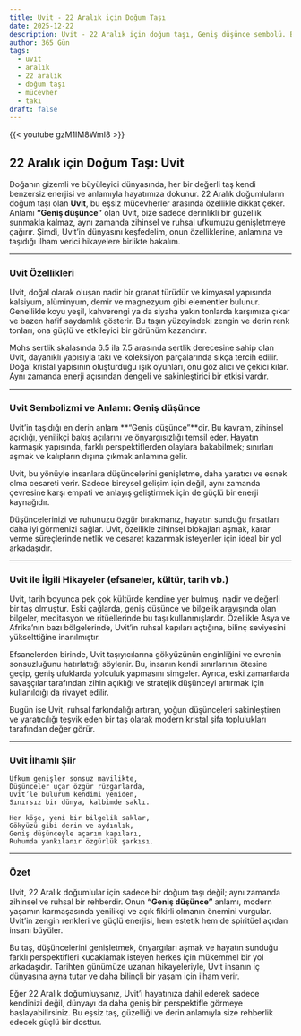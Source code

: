 ```yaml
---
title: Uvit - 22 Aralık için Doğum Taşı
date: 2025-12-22
description: Uvit - 22 Aralık için doğum taşı, Geniş düşünce sembolü. Bu özel taşın derin anlamını öğrenin.
author: 365 Gün
tags:
  - uvit
  - aralık
  - 22 aralık
  - doğum taşı
  - mücevher
  - takı
draft: false
---
```


{{< youtube gzM1IM8WmI8 >}}

## 22 Aralık için Doğum Taşı: Uvit

Doğanın gizemli ve büyüleyici dünyasında, her bir değerli taş kendi benzersiz enerjisi ve anlamıyla hayatımıza dokunur. 22 Aralık doğumluların doğum taşı olan **Uvit**, bu eşsiz mücevherler arasında özellikle dikkat çeker. Anlamı **“Geniş düşünce”** olan Uvit, bize sadece derinlikli bir güzellik sunmakla kalmaz, aynı zamanda zihinsel ve ruhsal ufkumuzu genişletmeye çağırır. Şimdi, Uvit’in dünyasını keşfedelim, onun özelliklerine, anlamına ve taşıdığı ilham verici hikayelere birlikte bakalım.

---

### Uvit Özellikleri

Uvit, doğal olarak oluşan nadir bir granat türüdür ve kimyasal yapısında kalsiyum, alüminyum, demir ve magnezyum gibi elementler bulunur. Genellikle koyu yeşil, kahverengi ya da siyaha yakın tonlarda karşımıza çıkar ve bazen hafif saydamlık gösterir. Bu taşın yüzeyindeki zengin ve derin renk tonları, ona güçlü ve etkileyici bir görünüm kazandırır.

Mohs sertlik skalasında 6.5 ila 7.5 arasında sertlik derecesine sahip olan Uvit, dayanıklı yapısıyla takı ve koleksiyon parçalarında sıkça tercih edilir. Doğal kristal yapısının oluşturduğu ışık oyunları, onu göz alıcı ve çekici kılar. Aynı zamanda enerji açısından dengeli ve sakinleştirici bir etkisi vardır.

---

### Uvit Sembolizmi ve Anlamı: Geniş düşünce

Uvit’in taşıdığı en derin anlam **“Geniş düşünce”**dir. Bu kavram, zihinsel açıklığı, yenilikçi bakış açılarını ve önyargısızlığı temsil eder. Hayatın karmaşık yapısında, farklı perspektiflerden olaylara bakabilmek; sınırları aşmak ve kalıpların dışına çıkmak anlamına gelir.

Uvit, bu yönüyle insanlara düşüncelerini genişletme, daha yaratıcı ve esnek olma cesareti verir. Sadece bireysel gelişim için değil, aynı zamanda çevresine karşı empati ve anlayış geliştirmek için de güçlü bir enerji kaynağıdır.

Düşüncelerinizi ve ruhunuzu özgür bırakmanız, hayatın sunduğu fırsatları daha iyi görmenizi sağlar. Uvit, özellikle zihinsel blokajları aşmak, karar verme süreçlerinde netlik ve cesaret kazanmak isteyenler için ideal bir yol arkadaşıdır.

---

### Uvit ile İlgili Hikayeler (efsaneler, kültür, tarih vb.)

Uvit, tarih boyunca pek çok kültürde kendine yer bulmuş, nadir ve değerli bir taş olmuştur. Eski çağlarda, geniş düşünce ve bilgelik arayışında olan bilgeler, meditasyon ve ritüellerinde bu taşı kullanmışlardır. Özellikle Asya ve Afrika’nın bazı bölgelerinde, Uvit’in ruhsal kapıları açtığına, bilinç seviyesini yükselttiğine inanılmıştır.

Efsanelerden birinde, Uvit taşıyıcılarına gökyüzünün enginliğini ve evrenin sonsuzluğunu hatırlattığı söylenir. Bu, insanın kendi sınırlarının ötesine geçip, geniş ufuklarda yolculuk yapmasını simgeler. Ayrıca, eski zamanlarda savaşçılar tarafından zihin açıklığı ve stratejik düşünceyi artırmak için kullanıldığı da rivayet edilir.

Bugün ise Uvit, ruhsal farkındalığı artıran, yoğun düşünceleri sakinleştiren ve yaratıcılığı teşvik eden bir taş olarak modern kristal şifa toplulukları tarafından değer görür.

---

### Uvit İlhamlı Şiir

```
Ufkum genişler sonsuz mavilikte,  
Düşünceler uçar özgür rüzgarlarda,  
Uvit’le bulurum kendimi yeniden,  
Sınırsız bir dünya, kalbimde saklı.

Her köşe, yeni bir bilgelik saklar,  
Gökyüzü gibi derin ve aydınlık,  
Geniş düşünceyle açarım kapıları,  
Ruhumda yankılanır özgürlük şarkısı.
```

---

### Özet

Uvit, 22 Aralık doğumlular için sadece bir doğum taşı değil; aynı zamanda zihinsel ve ruhsal bir rehberdir. Onun **“Geniş düşünce”** anlamı, modern yaşamın karmaşasında yenilikçi ve açık fikirli olmanın önemini vurgular. Uvit’in zengin renkleri ve güçlü enerjisi, hem estetik hem de spiritüel açıdan insanı büyüler.

Bu taş, düşüncelerini genişletmek, önyargıları aşmak ve hayatın sunduğu farklı perspektifleri kucaklamak isteyen herkes için mükemmel bir yol arkadaşıdır. Tarihten günümüze uzanan hikayeleriyle, Uvit insanın iç dünyasına ayna tutar ve daha bilinçli bir yaşam için ilham verir.

Eğer 22 Aralık doğumluysanız, Uvit’i hayatınıza dahil ederek sadece kendinizi değil, dünyayı da daha geniş bir perspektifle görmeye başlayabilirsiniz. Bu eşsiz taş, güzelliği ve derin anlamıyla size rehberlik edecek güçlü bir dosttur.